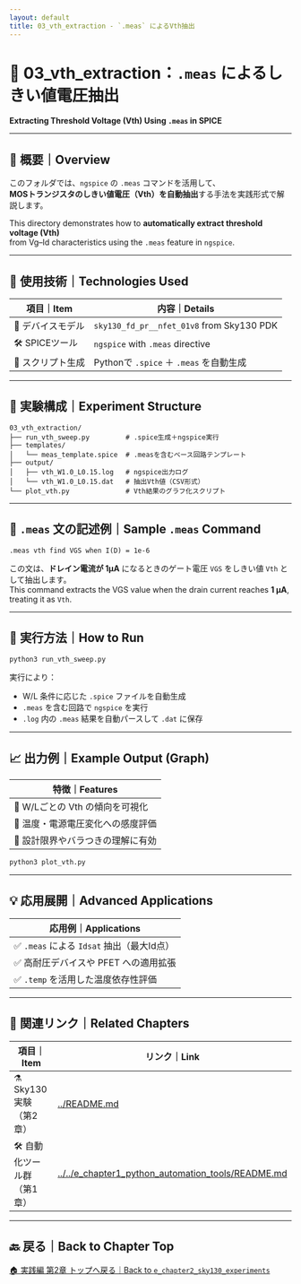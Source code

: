 ```yaml
---
layout: default
title: 03_vth_extraction - `.meas` によるVth抽出
---
```


# 📐 03_vth_extraction：`.meas` によるしきい値電圧抽出  
**Extracting Threshold Voltage (Vth) Using `.meas` in SPICE**

---

## 📄 概要｜Overview

このフォルダでは、`ngspice` の `.meas` コマンドを活用して、  
**MOSトランジスタのしきい値電圧（Vth）を自動抽出**する手法を実践形式で解説します。  

This directory demonstrates how to **automatically extract threshold voltage (Vth)**  
from Vg–Id characteristics using the `.meas` feature in `ngspice`.

---

## 🔧 使用技術｜Technologies Used

| 項目｜Item | 内容｜Details |
|--------|-----------------------------|
| 🧱 デバイスモデル | `sky130_fd_pr__nfet_01v8` from Sky130 PDK |
| 🛠️ SPICEツール | `ngspice` with `.meas` directive |
| 📜 スクリプト生成 | Pythonで `.spice` ＋ `.meas` を自動生成 |

---

## 🧪 実験構成｜Experiment Structure

```text
03_vth_extraction/
├── run_vth_sweep.py         # .spice生成＋ngspice実行
├── templates/
│   └── meas_template.spice  # .measを含むベース回路テンプレート
├── output/
│   ├── vth_W1.0_L0.15.log   # ngspice出力ログ
│   └── vth_W1.0_L0.15.dat   # 抽出Vth値（CSV形式）
└── plot_vth.py              # Vth結果のグラフ化スクリプト
```

---

## 📏 `.meas` 文の記述例｜Sample `.meas` Command

```spice
.meas vth find VGS when I(D) = 1e-6
```

この文は、**ドレイン電流が 1µA** になるときのゲート電圧 `VGS` をしきい値 `Vth` として抽出します。  
This command extracts the VGS value when the drain current reaches **1 µA**, treating it as `Vth`.

---

## 🚀 実行方法｜How to Run

```bash
python3 run_vth_sweep.py
```

実行により：

- W/L 条件に応じた `.spice` ファイルを自動生成  
- `.meas` を含む回路で `ngspice` を実行  
- `.log` 内の `.meas` 結果を自動パースして `.dat` に保存  

---

## 📈 出力例｜Example Output (Graph)

| 特徴｜Features |
|------------------------------|
| 🔹 W/Lごとの Vth の傾向を可視化  
| 🔹 温度・電源電圧変化への感度評価  
| 🔹 設計限界やバラつきの理解に有効  

```bash
python3 plot_vth.py
```

---

## 💡 応用展開｜Advanced Applications

| 応用例｜Applications |
|----------------------|
| ✅ `.meas` による `Idsat` 抽出（最大Id点）  
| ✅ 高耐圧デバイスや PFET への適用拡張  
| ✅ `.temp` を活用した温度依存性評価  

---

## 🔗 関連リンク｜Related Chapters

| 項目｜Item | リンク｜Link |
|--------|-----------------------------|
| ⚗️ Sky130実験（第2章） | [../README.md](../README.md) |
| 🛠️ 自動化ツール群（第1章） | [../../e_chapter1_python_automation_tools/README.md](../../e_chapter1_python_automation_tools/README.md) |

---

## 🔙 戻る｜Back to Chapter Top

[🏠 実践編 第2章 トップへ戻る｜Back to `e_chapter2_sky130_experiments`](../README.md)
